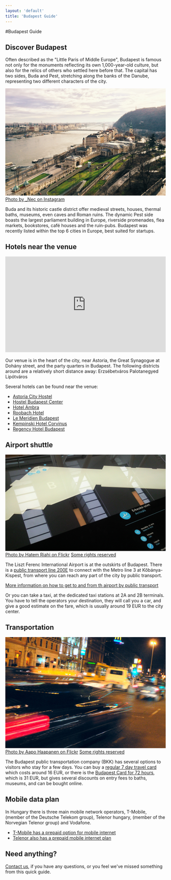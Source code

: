 ```yaml
---
layout: 'default'
title: 'Budapest Guide'
---
```


#Budapest Guide

## Discover Budapest

Often described as the "Little Paris of Middle Europe", Budapest is famous not only for the monuments reflecting its own 1,000-year-old culture, but also for the relics of others who settled here before that. The capital has two sides, Buda and Pest, stretching along the banks of the Danube, representing two different characters of the city.

<div class="decoration">
	<img src="/images/budapest.jpg" />
	<span class="credit"><a href="http://instagram.com/p/w6F_3Cohzn">Photo by _Nec on Instagram</a></span>
</div>

Buda and its historic castle district offer medieval streets, houses, thermal baths, museums, even caves and Roman ruins. The dynamic Pest side boasts the largest parliament building in Europe, riverside promenades, flea markets, bookstores, café houses and the ruin-pubs.
Budapest was recently listed within the top 6 cities in Europe, best suited for startups.


## Hotels near the venue

<div class="decoration">
	<iframe src="https://www.google.com/maps/embed?pb=!1m14!1m12!1m3!1d5391.356897504714!2d19.056338403789283!3d47.4961771547755!2m3!1f0!2f0!3f0!3m2!1i1024!2i768!4f13.1!5e0!3m2!1shu!2shu!4v1422976561957" width="100%" height="300" frameborder="0" style="border:0"></iframe>
</div>

Our venue is in the heart of the city, near Astoria, the Great Synagogue at Dohány street, and the party quarters in Budapest. The following districts around are a relatively short distance away:
Erzsébetváros
Palotanegyed
Lipótváros

Several hotels can be found near the venue:

- [Astoria City Hostel](http://astoriacityhostel.com/)
- [Hostel Budapest Center](http://www.hostelbudapestcenter.com/)
- [Hotel Ambra](http://hotelambra.hu/en)
- [Roobach Hotel](http://www.roombachhotel.com/)
- [Le Meridien Budapest](http://www.lemeridienbudapest.com/)
- [Kempinski Hotel Corvinus](http://www.kempinski.com/en/budapest/hotel-corvinus/welcome/)
- [Regency Hotel Budapest](http://regencyhotelbudapest.com/)


## Airport shuttle

<div class="decoration">
	<img src="/images/budapest_airport.jpg" alt="Photo by Hatem Riahi on Flickr" style="top: auto; bottom: -50%;" />
	<span class="credit"><a href="https://www.flickr.com/photos/hatm/5566002012">Photo by Hatem Riahi on Flickr</a> <a href="https://creativecommons.org/licenses/by/2.0/">Some rights reserved</a></span>
</div>

The Liszt Ferenc International Airport is at the outskirts of Budapest. 
There is a [public transport line 200E](http://www.bkk.hu/en/2012/07/take-public-transport-from-liszt-ferenc-airport-to-the-centre-of-budapest/) 
to connect with the Metro line 3 at Kőbánya-Kispest, from where you can reach any part of the city by public transport.


[More information on how to get to and from th airport by public transport](http://www.bkk.hu/apps/docs/terkep/repter.pdf)

Or you can take a taxi, at the dedicated taxi stations at 2A and 2B terminals. You have to tell the operators your destination, 
they will call you a car, and give a good estimate on the fare, which is usually around 19 EUR to the city center.

## Transportation

<div class="decoration">
	<img src="/images/budapest_traffic.jpg" alt="Photo by Aapo Haapanen on Flickr" />
	<span class="credit"><a href="https://www.flickr.com/photos/decade_null/1858868091">Photo by Aapo Haapanen on Flickr</a> <a href="https://creativecommons.org/licenses/by/2.0/">Some rights reserved</a></span>
</div>

The Budapest public transportation company (BKK) has several options to visitors who stay for a few days.
You can buy a [regular 7 day travel card](http://www.bkk.hu/en/budapest-7-day-travel-card/) which costs around 16 EUR, 
or there is the [Budapest Card for 72 hours](http://www.budapest-card.com/en/), which is 31 EUR, but gives several 
discounts on entry fees to baths, museums, and can be bought online.


## Mobile data plan

In Hungary there is three main mobile network operators, T-Mobile, (member of the Deutsche Telekom group), Telenor hungary, 
(member of the Norvegian Telenor group) and Vodafone.

- [T-Mobile has a prepaid option for mobile internet](http://www.t-mobile.hu/english/mobilinternet/pre_paid#Domino_net_100)
- [Telenor also has a prepaid mobile internet plan](http://www.telenor.hu/en/en/kartyas-tarifa/limit-net)


## Need anything?

[Contact us](mailto:team@jsconfbp.com), if you have any questions, or you feel we've missed something from this quick guide.

